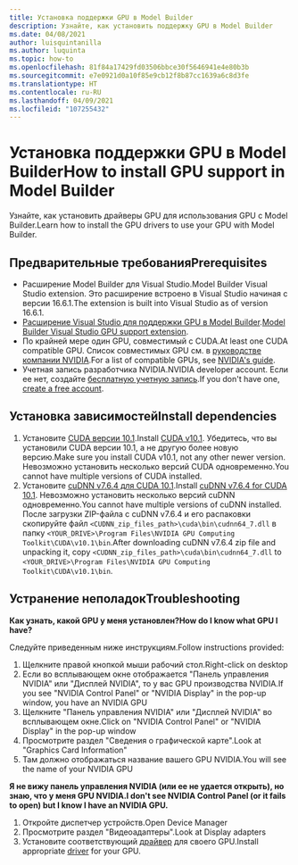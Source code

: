 ```yaml
---
title: Установка поддержки GPU в Model Builder
description: Узнайте, как установить поддержку GPU в Model Builder
ms.date: 04/08/2021
author: luisquintanilla
ms.author: luquinta
ms.topic: how-to
ms.openlocfilehash: 81f84a17429fd03506bbce30f5646941e4e80b3b
ms.sourcegitcommit: e7e0921d0a10f85e9cb12f8b87cc1639a6c8d3fe
ms.translationtype: HT
ms.contentlocale: ru-RU
ms.lasthandoff: 04/09/2021
ms.locfileid: "107255432"
---
```

# <a name="how-to-install-gpu-support-in-model-builder"></a><span data-ttu-id="55f84-103">Установка поддержки GPU в Model Builder</span><span class="sxs-lookup"><span data-stu-id="55f84-103">How to install GPU support in Model Builder</span></span>

<span data-ttu-id="55f84-104">Узнайте, как установить драйверы GPU для использования GPU с Model Builder.</span><span class="sxs-lookup"><span data-stu-id="55f84-104">Learn how to install the GPU drivers to use your GPU with Model Builder.</span></span>

## <a name="prerequisites"></a><span data-ttu-id="55f84-105">Предварительные требования</span><span class="sxs-lookup"><span data-stu-id="55f84-105">Prerequisites</span></span>

- <span data-ttu-id="55f84-106">Расширение Model Builder для Visual Studio.</span><span class="sxs-lookup"><span data-stu-id="55f84-106">Model Builder Visual Studio extension.</span></span> <span data-ttu-id="55f84-107">Это расширение встроено в Visual Studio начиная с версии 16.6.1.</span><span class="sxs-lookup"><span data-stu-id="55f84-107">The extension is built into Visual Studio as of version 16.6.1.</span></span>
- <span data-ttu-id="55f84-108">[Расширение Visual Studio для поддержки GPU в Model Builder](https://marketplace.visualstudio.com/items?itemName=MLNET.ModelBuilderGPU).</span><span class="sxs-lookup"><span data-stu-id="55f84-108">[Model Builder Visual Studio GPU support extension](https://marketplace.visualstudio.com/items?itemName=MLNET.ModelBuilderGPU).</span></span>
- <span data-ttu-id="55f84-109">По крайней мере один GPU, совместимый с CUDA.</span><span class="sxs-lookup"><span data-stu-id="55f84-109">At least one CUDA compatible GPU.</span></span> <span data-ttu-id="55f84-110">Список совместимых GPU см. в [руководстве компании NVIDIA](https://developer.nvidia.com/cuda-gpus).</span><span class="sxs-lookup"><span data-stu-id="55f84-110">For a list of compatible GPUs, see [NVIDIA's guide](https://developer.nvidia.com/cuda-gpus).</span></span>
- <span data-ttu-id="55f84-111">Учетная запись разработчика NVIDIA.</span><span class="sxs-lookup"><span data-stu-id="55f84-111">NVIDIA developer account.</span></span> <span data-ttu-id="55f84-112">Если ее нет, создайте [бесплатную учетную запись](https://developer.nvidia.com/developer-program).</span><span class="sxs-lookup"><span data-stu-id="55f84-112">If you don't have one, [create a free account](https://developer.nvidia.com/developer-program).</span></span>

## <a name="install-dependencies"></a><span data-ttu-id="55f84-113">Установка зависимостей</span><span class="sxs-lookup"><span data-stu-id="55f84-113">Install dependencies</span></span>

1. <span data-ttu-id="55f84-114">Установите [CUDA версии 10.1](https://developer.nvidia.com/cuda-10.1-download-archive-update2).</span><span class="sxs-lookup"><span data-stu-id="55f84-114">Install [CUDA v10.1](https://developer.nvidia.com/cuda-10.1-download-archive-update2).</span></span> <span data-ttu-id="55f84-115">Убедитесь, что вы установили CUDA версии 10.1, а не другую более новую версию.</span><span class="sxs-lookup"><span data-stu-id="55f84-115">Make sure you install CUDA v10.1, not any other newer version.</span></span> <span data-ttu-id="55f84-116">Невозможно установить несколько версий CUDA одновременно.</span><span class="sxs-lookup"><span data-stu-id="55f84-116">You cannot have multiple versions of CUDA installed.</span></span>
1. <span data-ttu-id="55f84-117">Установите [cuDNN v7.6.4 для CUDA 10.1](https://developer.nvidia.com/rdp/cudnn-download).</span><span class="sxs-lookup"><span data-stu-id="55f84-117">Install [cuDNN v7.6.4 for CUDA 10.1](https://developer.nvidia.com/rdp/cudnn-download).</span></span> <span data-ttu-id="55f84-118">Невозможно установить несколько версий cuDNN одновременно.</span><span class="sxs-lookup"><span data-stu-id="55f84-118">You cannot have multiple versions of cuDNN installed.</span></span> <span data-ttu-id="55f84-119">После загрузки ZIP-файла с cuDNN v7.6.4 и его распаковки скопируйте файл `<CUDNN_zip_files_path>\cuda\bin\cudnn64_7.dll` в папку `<YOUR_DRIVE>\Program Files\NVIDIA GPU Computing Toolkit\CUDA\v10.1\bin`.</span><span class="sxs-lookup"><span data-stu-id="55f84-119">After downloading cuDNN v7.6.4 zip file and unpacking it, copy `<CUDNN_zip_files_path>\cuda\bin\cudnn64_7.dll` to `<YOUR_DRIVE>\Program Files\NVIDIA GPU Computing Toolkit\CUDA\v10.1\bin`.</span></span>

## <a name="troubleshooting"></a><span data-ttu-id="55f84-120">Устранение неполадок</span><span class="sxs-lookup"><span data-stu-id="55f84-120">Troubleshooting</span></span>

<span data-ttu-id="55f84-121">**Как узнать, какой GPU у меня установлен?**</span><span class="sxs-lookup"><span data-stu-id="55f84-121">**How do I know what GPU I have?**</span></span>

<span data-ttu-id="55f84-122">Следуйте приведенным ниже инструкциям.</span><span class="sxs-lookup"><span data-stu-id="55f84-122">Follow instructions provided:</span></span>

1. <span data-ttu-id="55f84-123">Щелкните правой кнопкой мыши рабочий стол.</span><span class="sxs-lookup"><span data-stu-id="55f84-123">Right-click on desktop</span></span>
1. <span data-ttu-id="55f84-124">Если во всплывающем окне отображается "Панель управления NVIDIA" или "Дисплей NVIDIA", то у вас GPU производства NVIDIA.</span><span class="sxs-lookup"><span data-stu-id="55f84-124">If you see "NVIDIA Control Panel" or "NVIDIA Display" in the pop-up window, you have an NVIDIA GPU</span></span>
1. <span data-ttu-id="55f84-125">Щелкните "Панель управления NVIDIA" или "Дисплей NVIDIA" во всплывающем окне.</span><span class="sxs-lookup"><span data-stu-id="55f84-125">Click on "NVIDIA Control Panel" or "NVIDIA Display" in the pop-up window</span></span>
1. <span data-ttu-id="55f84-126">Просмотрите раздел "Сведения о графической карте".</span><span class="sxs-lookup"><span data-stu-id="55f84-126">Look at "Graphics Card Information"</span></span>
1. <span data-ttu-id="55f84-127">Там должно отображаться название вашего GPU NVIDIA.</span><span class="sxs-lookup"><span data-stu-id="55f84-127">You will see the name of your NVIDIA GPU</span></span>

<span data-ttu-id="55f84-128">**Я не вижу панель управления NVIDIA (или ее не удается открыть), но знаю, что у меня GPU NVIDIA.**</span><span class="sxs-lookup"><span data-stu-id="55f84-128">**I don't see NVIDIA Control Panel (or it fails to open) but I know I have an NVIDIA GPU.**</span></span>

1. <span data-ttu-id="55f84-129">Откройте диспетчер устройств.</span><span class="sxs-lookup"><span data-stu-id="55f84-129">Open Device Manager</span></span>
1. <span data-ttu-id="55f84-130">Просмотрите раздел "Видеоадаптеры".</span><span class="sxs-lookup"><span data-stu-id="55f84-130">Look at Display adapters</span></span>
1. <span data-ttu-id="55f84-131">Установите соответствующий [драйвер](https://www.nvidia.com/drivers) для своего GPU.</span><span class="sxs-lookup"><span data-stu-id="55f84-131">Install appropriate [driver](https://www.nvidia.com/drivers) for your GPU.</span></span>
